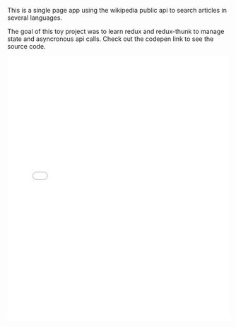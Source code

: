 <!-- vim: set ft=markdown spl=en spell :-->
This is a single page app using the wikipedia public api to search articles in
several languages.

The goal of this toy project was to learn redux and redux-thunk to manage
state and asyncronous api calls. Check out the codepen link to see the source
code.

<iframe height='600' width='100%' scrolling='no' title='React Wikipedia real-time search SPA'
src='//codepen.io/haakenlid/embed/mmMPRp/?height=382&theme-id=22458&default-tab=result&embed-version=2'
frameborder='no' allowtransparency='true' allowfullscreen='true' style='width:
100%;'>See the Pen <a href='https://codepen.io/haakenlid/pen/mmMPRp/'>React
Wikipedia real-time search SPA</a> by Håken Lid (<a
href='https://codepen.io/haakenlid'>@haakenlid</a>) on <a
href='https://codepen.io'>CodePen</a>.
</iframe>
